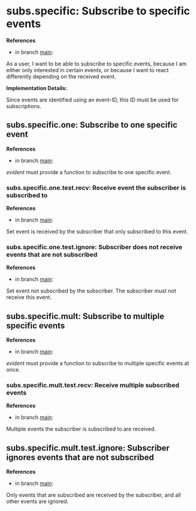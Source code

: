 # subs.specific: Subscribe to specific events

**References**

- in branch [main](https://github.com/mhatzl/evident/tree/main): 

As a user, I want to be able to subscribe to specific events, because I am either only interested in certain events, or because I want to react differently depending on the received event.

**Implementation Details:**

Since events are identified using an event-ID, this ID must be used for subscriptions.

## subs.specific.one: Subscribe to one specific event

**References**

- in branch [main](https://github.com/mhatzl/evident/tree/main): 

*evident* must provide a function to subscribe to one specific event.

### subs.specific.one.test.recv: Receive event the subscriber is subscribed to

**References**

- in branch [main](https://github.com/mhatzl/evident/tree/main): 

Set event is received by the subscriber that only subscribed to this event.

### subs.specific.one.test.ignore: Subscriber does not receive events that are not subscribed

**References**

- in branch [main](https://github.com/mhatzl/evident/tree/main): 

Set event not subscribed by the subscriber. The subscriber must not receive this event.

## subs.specific.mult: Subscribe to multiple specific events

**References**

- in branch [main](https://github.com/mhatzl/evident/tree/main): 

*evident* must provide a function to subscribe to multiple specific events at once.

### subs.specific.mult.test.recv: Receive multiple subscribed events

**References**

- in branch [main](https://github.com/mhatzl/evident/tree/main): 

Multiple events the subscriber is subscribed to are received.

## subs.specific.mult.test.ignore: Subscriber ignores events that are not subscribed

**References**

- in branch [main](https://github.com/mhatzl/evident/tree/main): 

Only events that are subscribed are received by the subscriber, and all other events are ignored.
